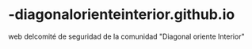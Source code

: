 # -diagonalorienteinterior.github.io
web delcomité de seguridad de la comunidad "Diagonal oriente Interior"

